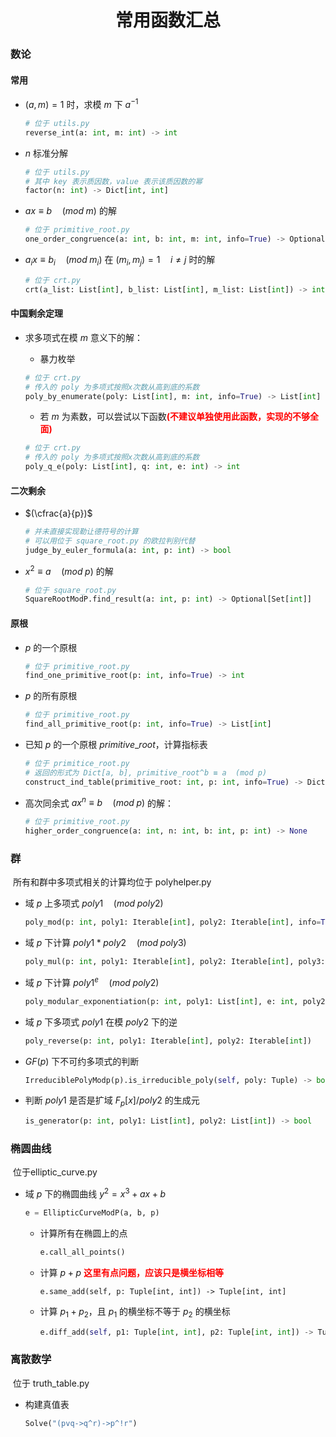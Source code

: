 <h1 style="text-align: center;">
    常用函数汇总
</h1>

### 数论



#### 常用

- $(a, m) = 1$ 时，求模 $m$ 下 $a^{-1}$

  ```python
  # 位于 utils.py
  reverse_int(a: int, m: int) -> int
  ```

- $n$ 标准分解

  ```python
  # 位于 utils.py
  # 其中 key 表示质因数，value 表示该质因数的幂
  factor(n: int) -> Dict[int, int]
  ```

- $ax \equiv b \quad (mod \; m)$ 的解

  ```python
  # 位于 primitive_root.py
  one_order_congruence(a: int, b: int, m: int, info=True) -> Optional[List[int]]
  ```

  

- $a_i x \equiv b_i \quad (mod \; m_i)$ 在 $(m_i, m_j) = 1 \quad i \ne j$ 时的解

  ```python
  # 位于 crt.py
  crt(a_list: List[int], b_list: List[int], m_list: List[int]) -> int
  ```



#### 中国剩余定理

- 求多项式在模 $m$ 意义下的解：

  - 暴力枚举

  ```python
  # 位于 crt.py
  # 传入的 poly 为多项式按照x次数从高到底的系数
  poly_by_enumerate(poly: List[int], m: int, info=True) -> List[int]
  ```

  - 若 $m$ 为素数，可以尝试以下函数<strong style="color: red;">(不建议单独使用此函数，实现的不够全面)</strong>

  ```python
  # 位于 crt.py
  # 传入的 poly 为多项式按照x次数从高到底的系数
  poly_q_e(poly: List[int], q: int, e: int) -> int
  ```



#### 二次剩余

- $(\cfrac{a}{p})$ 

  ```python
  # 并未直接实现勒让德符号的计算
  # 可以用位于 square_root.py 的欧拉判别代替
  judge_by_euler_formula(a: int, p: int) -> bool
  ```

- $x^2 \equiv a \quad (mod \;  p)$ 的解

  ```python
  # 位于 square_root.py
  SquareRootModP.find_result(a: int, p: int) -> Optional[Set[int]]
  ```



#### 原根

- $p$ 的一个原根

  ```python
  # 位于 primitive_root.py
  find_one_primitive_root(p: int, info=True) -> int
  ```

- $p$ 的所有原根

  ```python
  # 位于 primitive_root.py
  find_all_primitive_root(p: int, info=True) -> List[int]
  ```

- 已知 $p$ 的一个原根 $primitive\_root$，计算指标表

  ```python
  # 位于 primitice_root.py
  # 返回的形式为 Dict[a, b], primitive_root^b ≡ a  (mod p)
  construct_ind_table(primitive_root: int, p: int, info=True) -> Dict[int, int]
  ```

- 高次同余式 $ax^n \equiv b \quad (mod \; p)$ 的解：

  ```python
  # 位于 primitive_root.py
  higher_order_congruence(a: int, n: int, b: int, p: int) -> None
  ```



### 群

​		所有和群中多项式相关的计算均位于 polyhelper.py

- 域 $p$ 上多项式 $poly1 \quad (mod \; poly2)$

  ```python
  poly_mod(p: int, poly1: Iterable[int], poly2: Iterable[int], info=True)
  ```

- 域 $p$ 下计算 $poly1 * poly2 \quad (mod \; poly3)$

  ```python
  poly_mul(p: int, poly1: Iterable[int], poly2: Iterable[int], poly3: Iterable[int])
  ```

- 域 $p$ 下计算 $poly1^e \quad (mod \; poly2)$

  ```python
  poly_modular_exponentiation(p: int, poly1: List[int], e: int, poly2: List[int])
  ```

- 域 $p$ 下多项式 $poly1$ 在模 $poly2$ 下的逆

  ```python
  poly_reverse(p: int, poly1: Iterable[int], poly2: Iterable[int])
  ```

- $GF(p)$ 下不可约多项式的判断

  ```python
  IrreduciblePolyModp(p).is_irreducible_poly(self, poly: Tuple) -> bool
  ```

- 判断 $poly1$ 是否是扩域 $F_p[x]/poly2$ 的生成元

  ```python
  is_generator(p: int, poly1: List[int], poly2: List[int]) -> bool
  ```



### 椭圆曲线

​		位于elliptic_curve.py

- 域 $p$ 下的椭圆曲线 $y^2 = x^3 + ax + b$

  ```python
  e = EllipticCurveModP(a, b, p)
  ```

  - 计算所有在椭圆上的点

    ```python
    e.call_all_points()
    ```

  - 计算 $p+p$ <strong style="color: red;">这里有点问题，应该只是横坐标相等</strong>

    ```python'
    e.same_add(self, p: Tuple[int, int]) -> Tuple[int, int]
    ```

  - 计算 $p_1 + p_2$，且 $p_1$ 的横坐标不等于 $p_2$ 的横坐标

    ```python
    e.diff_add(self, p1: Tuple[int, int], p2: Tuple[int, int]) -> Tuple[int, int]
    ```



### 离散数学

​		位于 truth_table.py

- 构建真值表

  ```python
  Solve("(pvq->q^r)->p^!r")
  ```

  

